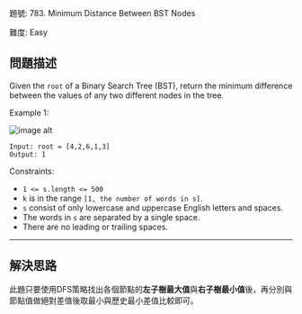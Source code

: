 題號: 783. Minimum Distance Between BST Nodes

難度: Easy

## 問題描述

Given the `root` of a Binary Search Tree (BST), return the minimum difference between the values of any two different nodes in the tree.

Example 1:

![image alt](https://assets.leetcode.com/uploads/2021/02/05/bst1.jpg)

```
Input: root = [4,2,6,1,3]
Output: 1
```

Constraints:

- `1 <= s.length <= 500`
- `k` is in the range `[1, the number of words in s]`.
- `s` consist of only lowercase and uppercase English letters and spaces.
- The words in `s` are separated by a single space.
- There are no leading or trailing spaces.


---
## 解決思路

此題只要使用DFS策略找出各個節點的**左子樹最大值**與**右子樹最小值**後，再分別與節點值做絕對差值後取最小與歷史最小差值比較即可。
